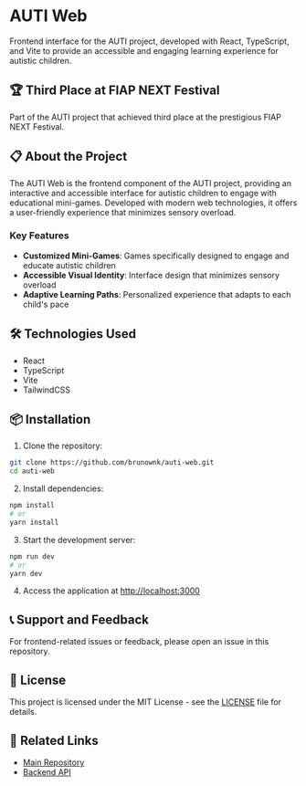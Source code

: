 # AUTI Web

Frontend interface for the AUTI project, developed with React, TypeScript, and Vite to provide an accessible and engaging learning experience for autistic children.

## 🏆 Third Place at FIAP NEXT Festival

Part of the AUTI project that achieved third place at the prestigious FIAP NEXT Festival.

## 📋 About the Project

The AUTI Web is the frontend component of the AUTI project, providing an interactive and accessible interface for autistic children to engage with educational mini-games. Developed with modern web technologies, it offers a user-friendly experience that minimizes sensory overload.

### Key Features

- **Customized Mini-Games**: Games specifically designed to engage and educate autistic children
- **Accessible Visual Identity**: Interface design that minimizes sensory overload
- **Adaptive Learning Paths**: Personalized experience that adapts to each child's pace

## 🛠️ Technologies Used

- React
- TypeScript
- Vite
- TailwindCSS

## 📦 Installation

1. Clone the repository:
```bash
git clone https://github.com/brunownk/auti-web.git
cd auti-web
```

2. Install dependencies:
```bash
npm install
# or
yarn install
```

3. Start the development server:
```bash
npm run dev
# or
yarn dev
```

4. Access the application at [http://localhost:3000](http://localhost:3000)

## 📞 Support and Feedback

For frontend-related issues or feedback, please open an issue in this repository.

## 📄 License

This project is licensed under the MIT License - see the [LICENSE](LICENSE) file for details.

## 🔗 Related Links

- [Main Repository](https://github.com/brunownk/auti)
- [Backend API](https://github.com/brunownk/auti-api)